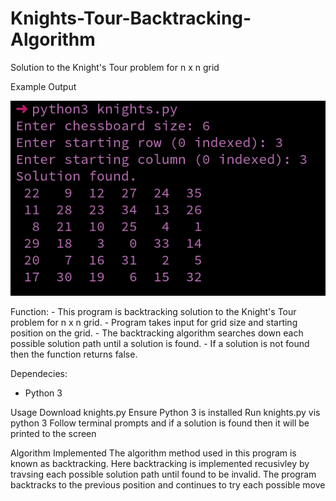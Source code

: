 # Knights-Tour-Backtracking-Algorithm

Solution to the Knight's Tour problem for n x n grid

Example Output

![Example Output](Output.png)

Function:
        - This program is backtracking solution to the Knight's Tour problem for n x n grid.
        - Program takes input for grid size and starting position on the grid.
        - The backtracking algorithm searches down each possible solution path until a solution is found.
        - If a solution is not found then the function returns false.

Dependecies:
  - Python 3

Usage
    Download knights.py
    Ensure Python 3 is installed
    Run knights.py vis python 3
    Follow terminal prompts and if a solution is found then it will be printed to the screen

Algorithm Implemented
    The algorithm method used in this program is known as backtracking.
    Here backtracking is implemented recusivley by travsing each possible solution path until found to be invalid.
    The program backtracks to the previous position and continues to try each possible move


